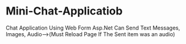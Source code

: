 # Mini-Chat-Applicatiob
Chat Application Using Web Form Asp.Net Can Send Text Messages, Images, Audio-->(Must Reload Page If The Sent item was an audio)
